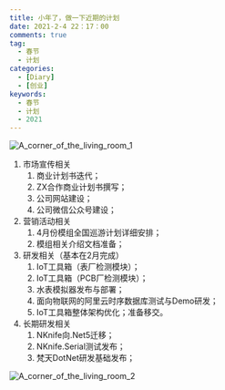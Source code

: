 ```yaml
---
title: 小年了，做一下近期的计划
date: 2021-2-4 22：17：00
comments: true
tag: 
  - 春节
  - 计划
categories:
  - [Diary]
  - [创业]
keywords:
  - 春节
  - 计划
  - 2021
---
```


![A_corner_of_the_living_room_1](https://oss.xknife.net/A_corner_of_the_living_room_1.jpg)

1. 市场宣传相关
   1. 商业计划书迭代；
   2. ZX合作商业计划书撰写；
   3. 公司网站建设；
   4. 公司微信公众号建设；
2. 营销活动相关
   1. 4月份模组全国巡游计划详细安排；
   2. 模组相关介绍文档准备；
3. 研发相关（基本在2月完成）
   1. IoT工具箱（表厂检测模块）；
   2. IoT工具箱（PCB厂检测模块）；
   3. 水表模拟器发布与部署；
   4. 面向物联网的阿里云时序数据库测试与Demo研发；
   5. IoT工具箱整体架构优化；准备移交。
4. 长期研发相关
   1. NKnife向.Net5迁移；
   2. NKnife.Serial测试发布；
   3. 梵天DotNet研发基础发布；

![A_corner_of_the_living_room_2](https://oss.xknife.net/A_corner_of_the_living_room_2.jpg)